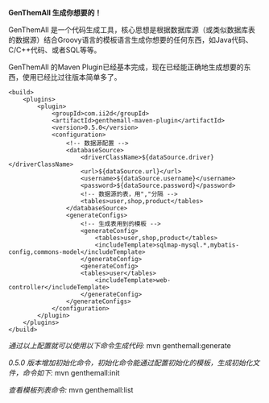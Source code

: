**GenThemAll 生成你想要的！**

GenThemAll 是一个代码生成工具，核心思想是根据数据库源（或类似数据库表的数据源）结合Groovy语言的模板语言生成你想要的任何东西，如Java代码、C/C++代码、或者SQL等等。

GenThemAll 的Maven Plugin已经基本完成，现在已经能正确地生成想要的东西，使用已经比过往版本简单多了。

	<build>
		<plugins>
			<plugin>
				<groupId>com.ii2d</groupId>
				<artifactId>genthemall-maven-plugin</artifactId>
				<version>0.5.0</version>
				<configuration>
					<!-- 数据源配置 -->
					<databaseSource>
						<driverClassName>${dataSource.driver}</driverClassName>
						<url>${dataSource.url}</url>
						<username>${dataSource.username}</username>
						<password>${dataSource.password}</password>
						<!-- 数据源的表，用","分隔 -->
						<tables>user,shop,product</tables>
					</databaseSource>
					<generateConfigs>
						<!-- 生成表用到的模板 -->
						<generateConfig>
							<tables>user,shop,product</tables>
							<includeTemplate>sqlmap-mysql.*,mybatis-config,commons-model</includeTemplate>
						</generateConfig>
						<generateConfig>
	  					<tables>user</tables>
							<includeTemplate>web-controller</includeTemplate>
						</generateConfig>
					</generateConfigs>
				</configuration>
			</plugin>
		</plugins>
	</build>

*通过以上配置就可以使用以下命令生成代码:*
	mvn genthemall:generate

*0.5.0 版本增加初始化命令，初始化命令能通过配置初始化的模板，生成初始化文件，命令如下:*
	mvn genthemall:init

*查看模板列表命令:*
	mvn genthemall:list
